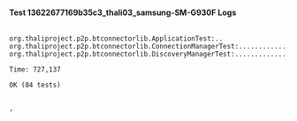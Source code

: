 #### Test 13622677169b35c3_thali03_samsung-SM-G930F Logs


```

org.thaliproject.p2p.btconnectorlib.ApplicationTest:..
org.thaliproject.p2p.btconnectorlib.ConnectionManagerTest:.........................
org.thaliproject.p2p.btconnectorlib.DiscoveryManagerTest:................................................

Time: 727,137

OK (84 tests)


,
```
